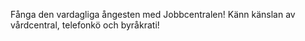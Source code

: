 Fånga den vardagliga ångesten med Jobbcentralen! Känn känslan av vårdcentral, telefonkö och byråkrati!

